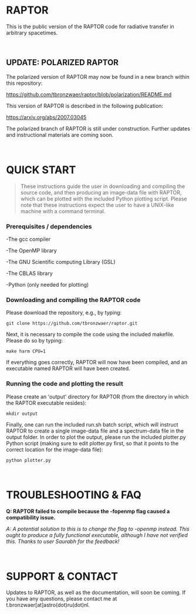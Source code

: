 # RAPTOR

This is the public version of the RAPTOR code for radiative transfer in arbitrary spacetimes. 

<br />

## UPDATE: POLARIZED RAPTOR

The polarized version of RAPTOR may now be found in a new branch within this repository:

https://github.com/tbronzwaer/raptor/blob/polarization/README.md

This version of RAPTOR is described in the following publication:

https://arxiv.org/abs/2007.03045

The polarized branch of RAPTOR is still under construction. Further updates and instructional materials are coming soon.

<br />

# QUICK START

> These instructions guide the user in downloading and compiling the source code, and then producing an image-data file with RAPTOR, which can be plotted with the included Python plotting script.
Please note that these instructions expect the user to have a UNIX-like machine with a command terminal.

### Prerequisites / dependencies
-The gcc compiler 

-The OpenMP library

-The GNU Scientific computing Library (GSL)

-The CBLAS library

-Python (only needed for plotting)

### Downloading and compiling the RAPTOR code

Please download the repository, e.g., by typing:
```
git clone https://github.com/tbronzwaer/raptor.git
```
Next, it is necessary to compile the code using the included makefile. Please do so by typing:
```
make harm CPU=1
```
If everything goes correctly, RAPTOR will now have been compiled, and an executable named RAPTOR will have been created. 

### Running the code and plotting the result

Please create an 'output' directory for RAPTOR (from the directory in which the RAPTOR executable resides):
```
mkdir output
```
Finally, one can run the included run.sh batch script, which will instruct RAPTOR to create a single image-data file and a spectrum-data file in the output folder. In order to plot the output, please run the included plotter.py Python script (making sure to edit plotter.py first, so that it points to the correct location for the image-data file):
```
python plotter.py
```

<br />

# TROUBLESHOOTING & FAQ

**Q: RAPTOR failed to compile because the -fopenmp flag caused a compatibility issue.**

*A: A potential solution to this is to change the flag to -openmp instead. This ought to produce a fully functional executable, although I have not verified this. Thanks to user Saurabh for the feedback!*

<br />

# SUPPORT & CONTACT

Updates to RAPTOR, as well as the documentation, will soon be coming. If you have any questions, please contact me at t.bronzwaer[at]astro(dot)ru(dot)nl.
